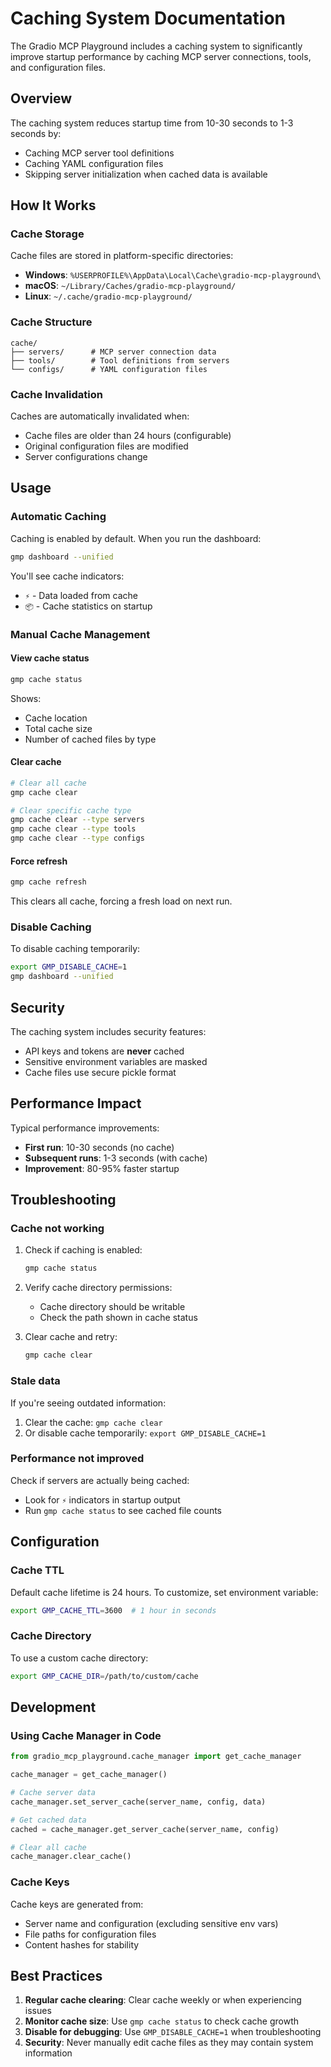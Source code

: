 # Caching System Documentation

The Gradio MCP Playground includes a caching system to significantly improve startup performance by caching MCP server connections, tools, and configuration files.

## Overview

The caching system reduces startup time from 10-30 seconds to 1-3 seconds by:
- Caching MCP server tool definitions
- Caching YAML configuration files
- Skipping server initialization when cached data is available

## How It Works

### Cache Storage

Cache files are stored in platform-specific directories:
- **Windows**: `%USERPROFILE%\AppData\Local\Cache\gradio-mcp-playground\`
- **macOS**: `~/Library/Caches/gradio-mcp-playground/`
- **Linux**: `~/.cache/gradio-mcp-playground/`

### Cache Structure

```
cache/
├── servers/      # MCP server connection data
├── tools/        # Tool definitions from servers  
└── configs/      # YAML configuration files
```

### Cache Invalidation

Caches are automatically invalidated when:
- Cache files are older than 24 hours (configurable)
- Original configuration files are modified
- Server configurations change

## Usage

### Automatic Caching

Caching is enabled by default. When you run the dashboard:

```bash
gmp dashboard --unified
```

You'll see cache indicators:
- `⚡` - Data loaded from cache
- `📦` - Cache statistics on startup

### Manual Cache Management

#### View cache status
```bash
gmp cache status
```

Shows:
- Cache location
- Total cache size
- Number of cached files by type

#### Clear cache
```bash
# Clear all cache
gmp cache clear

# Clear specific cache type
gmp cache clear --type servers
gmp cache clear --type tools
gmp cache clear --type configs
```

#### Force refresh
```bash
gmp cache refresh
```

This clears all cache, forcing a fresh load on next run.

### Disable Caching

To disable caching temporarily:
```bash
export GMP_DISABLE_CACHE=1
gmp dashboard --unified
```

## Security

The caching system includes security features:
- API keys and tokens are **never** cached
- Sensitive environment variables are masked
- Cache files use secure pickle format

## Performance Impact

Typical performance improvements:
- **First run**: 10-30 seconds (no cache)
- **Subsequent runs**: 1-3 seconds (with cache)
- **Improvement**: 80-95% faster startup

## Troubleshooting

### Cache not working

1. Check if caching is enabled:
   ```bash
   gmp cache status
   ```

2. Verify cache directory permissions:
   - Cache directory should be writable
   - Check the path shown in cache status

3. Clear cache and retry:
   ```bash
   gmp cache clear
   ```

### Stale data

If you're seeing outdated information:
1. Clear the cache: `gmp cache clear`
2. Or disable cache temporarily: `export GMP_DISABLE_CACHE=1`

### Performance not improved

Check if servers are actually being cached:
- Look for `⚡` indicators in startup output
- Run `gmp cache status` to see cached file counts

## Configuration

### Cache TTL

Default cache lifetime is 24 hours. To customize, set environment variable:
```bash
export GMP_CACHE_TTL=3600  # 1 hour in seconds
```

### Cache Directory

To use a custom cache directory:
```bash
export GMP_CACHE_DIR=/path/to/custom/cache
```

## Development

### Using Cache Manager in Code

```python
from gradio_mcp_playground.cache_manager import get_cache_manager

cache_manager = get_cache_manager()

# Cache server data
cache_manager.set_server_cache(server_name, config, data)

# Get cached data
cached = cache_manager.get_server_cache(server_name, config)

# Clear all cache
cache_manager.clear_cache()
```

### Cache Keys

Cache keys are generated from:
- Server name and configuration (excluding sensitive env vars)
- File paths for configuration files
- Content hashes for stability

## Best Practices

1. **Regular cache clearing**: Clear cache weekly or when experiencing issues
2. **Monitor cache size**: Use `gmp cache status` to check cache growth
3. **Disable for debugging**: Use `GMP_DISABLE_CACHE=1` when troubleshooting
4. **Security**: Never manually edit cache files as they may contain system information